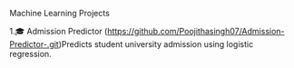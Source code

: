 Machine Learning Projects

1.🎓 Admission Predictor
(https://github.com/Poojithasingh07/Admission-Predictor-.git)Predicts student university admission using logistic regression.
